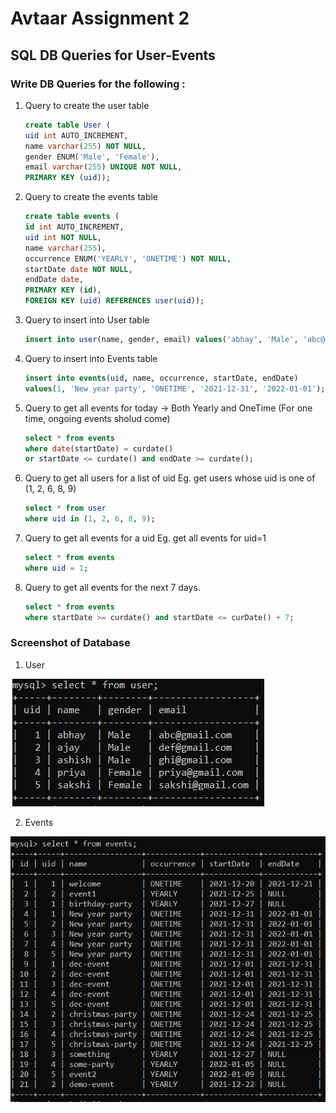 # Avtaar Assignment 2

## SQL DB Queries for User-Events

### Write DB Queries for the following : 

1. Query to create the user table

    ```sql
    create table User (
    uid int AUTO_INCREMENT,
    name varchar(255) NOT NULL,
    gender ENUM('Male', 'Female'),
    email varchar(255) UNIQUE NOT NULL,
    PRIMARY KEY (uid));
    ```
    
2. Query to create the events table

    ```sql
    create table events (
    id int AUTO_INCREMENT,
    uid int NOT NULL,
    name varchar(255),
    occurrence ENUM('YEARLY', 'ONETIME') NOT NULL,
    startDate date NOT NULL,
    endDate date,
    PRIMARY KEY (id),
    FOREIGN KEY (uid) REFERENCES user(uid));
    ```
    
3. Query to insert into User table

    ```sql
    insert into user(name, gender, email) values('abhay', 'Male', 'abc@gmail.com');
    ```
    
4. Query to insert into Events table

    ```sql
    insert into events(uid, name, occurrence, startDate, endDate)
    values(1, 'New year party', 'ONETIME', '2021-12-31', '2022-01-01');
    ```
    
5. Query to get all events for today -> Both Yearly and OneTime (For one time, ongoing events sholud come)

    ```sql
    select * from events
    where date(startDate) = curdate()
    or startDate <= curdate() and endDate >= curdate();
    ```
    
6. Query to get all users for a list of uid 
    Eg. get users whose uid is one of (1, 2, 6, 8, 9)

    ```sql
    select * from user
    where uid in (1, 2, 6, 8, 9);
    ```
    
7. Query to get all events for a uid
    Eg. get all events for uid=1

    ```sql
    select * from events
    where uid = 1;
    ```
    
8. Query to get all events for the next 7 days.

    ```sql
    select * from events
    where startDate >= curdate() and startDate <= curDate() + 7;
    ```
    
    
### Screenshot of Database

1. User

![Output](https://github.com/AJ-Walker/Avtaar-Assignment-2/blob/main/userdata.PNG)

2. Events

![Output](https://github.com/AJ-Walker/Avtaar-Assignment-2/blob/main/eventsdata.PNG)


